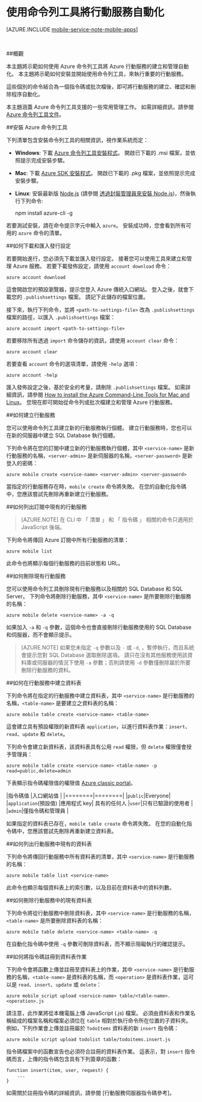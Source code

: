 <properties
    pageTitle="從命令列管理行動服務 | Microsoft Azure"
    description="了解如何使用命令列工具建立、部署和管理 Azure 行動服務。"
    services="mobile-services"
    documentationCenter="Mobile"
    authors="ggailey777"
    manager="dwrede"
    editor=""/>

<tags
    ms.service="mobile-services"
    ms.workload="mobile"
    ms.tgt_pltfrm="NA"
    ms.devlang="multiple"
    ms.topic="article"
    ms.date="11/02/2015"
    ms.author="glenga"/>

# 使用命令列工具將行動服務自動化

[AZURE.INCLUDE [mobile-service-note-mobile-apps](../../includes/mobile-services-note-mobile-apps.md)]

&nbsp;


##概觀

本主題將示範如何使用 Azure 命令列工具將 Azure 行動服務的建立和管理自動化。 本主題將示範如何安裝並開始使用命令列工具，來執行重要的行動服務。

這些個別的命令結合為一個指令碼或批次檔後，即可將行動服務的建立、確認和刪除程序自動化。

本主題涵蓋 Azure 命令列工具支援的一些常用管理工作。 如需詳細資訊，請參閱 [Azure 命令列工具文件][reference-docs]。

##安裝 Azure 命令列工具

下列清單包含安裝命令列工具的相關資訊，視作業系統而定：

* **Windows**: 下載 [Azure 命令列工具安裝程式][windows-installer]。 開啟已下載的 .msi 檔案，並依照提示完成安裝步驟。

* **Mac**: 下載 [Azure SDK 安裝程式][mac-installer]。 開啟已下載的 .pkg 檔案，並依照提示完成安裝步驟。

* **Linux**: 安裝最新版 [Node.js][nodejs-org] (請參閱 [透過封裝管理員來安裝 Node.js][install-node-linux])，然後執行下列命令:

    npm install azure-cli -g

若要測試安裝，請在命令提示字元中輸入 `azure`。 安裝成功時，您會看到所有可用的 `azure` 命令的清單。

##如何下載和匯入發行設定

若要開始進行，您必須先下載並匯入發行設定。 接著您可以使用工具來建立和管理 Azure 服務。 若要下載發佈設定，請使用 `account download` 命令：

    azure account download

這會開啟您的預設瀏覽器，提示您登入 Azure 傳統入口網站。 登入之後，就會下載您的 `.publishsettings` 檔案。 請記下此儲存的檔案位置。

接下來，執行下列命令，並將 `<path-to-settings-file>` 改為 `.publishsettings` 檔案的路徑，以匯入 `.publishsettings` 檔案：

    azure account import <path-to-settings-file>

若要移除所有透過 <code>import</code> 命令儲存的資訊，請使用 <code>account clear</code> 命令：

    azure account clear

若要查看 `account` 命令的選項清單，請使用 `-help` 選項：

    azure account -help

匯入發佈設定之後，基於安全的考量，請刪除 `.publishsettings` 檔案。 如需詳細資訊，請參閱 [How to install the Azure Command-Line Tools for Mac and Linux]。 您現在即可開始從命令列或批次檔建立和管理 Azure 行動服務。

##如何建立行動服務

您可以使用命令列工具建立新的行動服務執行個體。 建立行動服務時，您也可以在新的伺服器中建立 SQL Database 執行個體。

下列命令將在您的訂閱中建立新的行動服務執行個體，其中 `<service-name>` 是新行動服務的名稱，`<server-admin>` 是新伺服器的名稱，`<server-password>` 是新登入的密碼：

    azure mobile create <service-name> <server-admin> <server-password>

當指定的行動服務存在時，`mobile create` 命令將失敗。 在您的自動化指令碼中，您應該嘗試先刪除再重新建立行動服務。

##如何列出訂閱中現有的行動服務

> [AZURE.NOTE] 在 CLI 中 「 清單 」 和 「 指令碼 」 相關的命令只適用於 JavaScript 後端。

下列命令將傳回 Azure 訂閱中所有行動服務的清單：

    azure mobile list

此命令也將顯示每個行動服務的目前狀態和 URL。

##如何刪除現有行動服務

您可以使用命令列工具刪除現有行動服務以及相關的 SQL Database 和 SQL Server。 下列命令將刪除行動服務，其中 `<service-name>` 是所要刪除行動服務的名稱：

    azure mobile delete <service-name> -a -q

如果加入 `-a` 和 `-q` 參數，這個命令也會直接刪除行動服務使用的 SQL Database 和伺服器，而不會顯示提示。

> [AZURE.NOTE] 如果您未指定 <code>-q</code> 參數以及 <code>-</code> 或 <code>-d</code>, ，暫停執行，而且系統會提示您對 SQL Database 選取刪除選項。 請只在沒有其他服務使用該資料庫或伺服器的情況下使用 <code>-a</code> 參數；否則請使用 <code>-d</code> 參數僅刪除屬於所要刪除行動服務的資料。

##如何在行動服務中建立資料表

下列命令將在指定的行動服務中建立資料表，其中 `<service-name>` 是行動服務的名稱，`<table-name>` 是要建立之資料表的名稱：

    azure mobile table create <service-name> <table-name>

這會建立具有預設權限的新資料表 `application`，以進行資料表作業：`insert`、`read`、`update` 和 `delete`。

下列命令會建立新資料表，該資料表具有公用 `read` 權限，但 `delete` 權限僅會授予管理員：

    azure mobile table create <service-name> <table-name> -p read=public,delete=admin

下表顯示指令碼權限值的權限值 [Azure classic portal]。

|指令碼值 |入口網站值 |
|========|========|
|`public`|Everyone|
|`application`(預設值) |應用程式 key| 具有的任何人
|`user`|只有已驗證的使用者 |
|`admin`|僅指令碼和管理員 |

如果指定的資料表已存在，`mobile table create` 命令將失敗。 在您的自動化指令碼中，您應該嘗試先刪除再重新建立資料表。

##如何列出行動服務中現有的資料表

下列命令將傳回行動服務中所有資料表的清單，其中 `<service-name>` 是行動服務的名稱：

    azure mobile table list <service-name>

此命令也顯示每個資料表上的索引數，以及目前在資料表中的資料列數。

##如何刪除行動服務中的現有資料表

下列命令將從行動服務中刪除資料表，其中 `<service-name>` 是行動服務的名稱，`<table-name>` 是所要刪除資料表的名稱：

    azure mobile table delete <service-name> <table-name> -q

在自動化指令碼中使用 `-q` 參數可刪除資料表，而不顯示阻礙執行的確認提示。

##如何將指令碼註冊到資料表作業

下列命令會將函數上傳並註冊至資料表上的作業，其中 `<service-name>` 是行動服務的名稱，`<table-name>` 是資料表的名稱，而 `<operation>` 是資料表作業，這可以是 `read`、`insert`、`update` 或 `delete`：

    azure mobile script upload <service-name> table/<table-name>.<operation>.js

請注意，此作業將從本機電腦上傳 JavaScript (.js) 檔案。 必須由資料表和作業名稱組成的檔案名稱和檔案必須位在 `table` 相對於執行命令所在位置的子資料夾。 例如，下列作業會上傳並註冊屬於 `TodoItems` 資料表的新 `insert` 指令碼：

    azure mobile script upload todolist table/todoitems.insert.js

指令碼檔案中的函數宣告也必須符合註冊的資料表作業。 這表示，對 `insert` 指令碼而言，上傳的指令碼包含具有下列簽章的函數：

    function insert(item, user, request) {
        ...
    }

如需關於註冊指令碼的詳細資訊，請參閱 [行動服務伺服器指令碼參考]。

<!-- Anchors. -->
[Download and install the command-line tools]: #install
[Download and import publish settings]: #import
[Create a new mobile service]: #create-service
[Get the master key]: #get-master-key
[Create a new table]: #create-table
[Register a new table script]: #register-script
[Delete an existing table]: #delete-table
[Delete an existing mobile service]: #delete-service
[Test the mobile service]: #test-service
[List mobile services]: #list-services
[List tables]: #list-tables
[Next steps]: #next-steps

<!-- Images. -->











<!-- URLs. -->
[Mobile Services server script reference]: http://go.microsoft.com/fwlink/p?LinkId=262293

[Azure classic portal]: https://manage.windowsazure.com/
[nodejs-org]: http://nodejs.org/
[install-node-linux]: https://github.com/joyent/node/wiki/Installing-Node.js-via-package-manager

[mac-installer]: http://go.microsoft.com/fwlink/p?LinkId=252249
[windows-installer]: http://go.microsoft.com/fwlink/p?LinkID=275464
[reference-docs]: http://azure.microsoft.com/documentation/articles/virtual-machines-command-line-tools/#Commands_to_manage_mobile_services
[How to install the Azure Command-Line Tools for Mac and Linux]: http://go.microsoft.com/fwlink/p/?LinkId=275795


